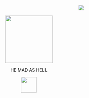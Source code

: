
                                ‎![](https://komarev.com/ghpvc/?username=Hunkery&label=𖡼&color=ff7a91&style=plastic)


<p align="center">
  <img src="https://media1.tenor.com/m/CwpjTLKEPk4AAAAC/herb-is-mad-bc-you-said-planting-is-trash.gif" width="150">
  </p>

<p align="center">HE MAD AS HELL</p>

<p align="center">
  <img src="https://i.pinimg.com/originals/00/da/8c/00da8c27598ea96e64f6986d7b0ba316.gif" width="50">
  </p>
